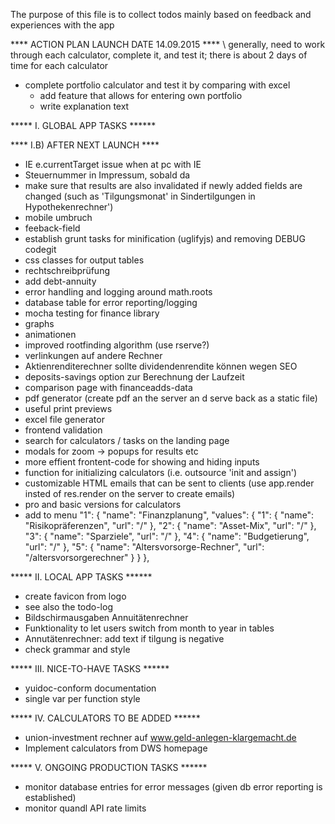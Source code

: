 The purpose of this file is to collect todos mainly based on feedback and experiences with the app 

**** ACTION PLAN LAUNCH DATE 14.09.2015 ****
\ generally, need to work through each calculator, complete it, and test it; there is about 2 days of time for each calculator

- complete portfolio calculator and test it by comparing with excel
    * add feature that allows for entering own portfolio
    * write explanation text




***** I. GLOBAL APP TASKS ******


****  I.B) AFTER NEXT LAUNCH ****
* IE e.currentTarget issue when at pc with IE 
* Steuernummer in Impressum, sobald da
* make sure that results are also invalidated if newly added fields are changed (such as 'Tilgungsmonat' in Sindertilgungen in Hypothekenrechner')
* mobile umbruch
* feeback-field
* establish grunt tasks for minification (uglifyjs) and removing DEBUG codegit
* css classes for output tables
* rechtschreibprüfung
* add debt-annuity
* error handling and logging around math.roots
* database table for error reporting/logging
* mocha testing for finance library
* graphs
* animationen
* improved rootfinding algorithm (use rserve?)
* verlinkungen auf andere Rechner
* Aktienrenditerechner sollte dividendenrendite können wegen SEO
* deposits-savings option zur Berechnung der Laufzeit
* comparison page with financeadds-data
* pdf generator (create pdf an the server an d serve back as a static file)
* useful print previews
* excel file generator
* frontend validation
* search for calculators / tasks on the landing page
* modals for zoom -> popups for results etc
* more effient frontent-code for showing and hiding inputs
* function for initializing calculators (i.e. outsource 'init and assign')
* customizable HTML emails that can be sent to clients (use app.render insted of res.render on the server to create emails)
* pro and basic versions for calculators
* add to menu  "1": {
      "name": "Finanzplanung",
      "values": {
        "1": {
          "name": "Risikopräferenzen",
          "url": "/"
        },
        "2": {
          "name": "Asset-Mix",
          "url": "/"
        },
        "3": {
          "name": "Sparziele",
          "url": "/"
        },
        "4": {
          "name": "Budgetierung",
          "url": "/"
        },
        "5": {
          "name": "Altersvorsorge-Rechner",
          "url": "/altersvorsorgerechner"
        }
      }
    },



***** II. LOCAL APP TASKS ******
* create favicon from logo
* see also the todo-log
* Bildschirmausgaben Annuitätenrechner
* Funktionality to let users switch from month to year in tables
* Annutätenrechner: add text if tilgung is negative
* check grammar and style


***** III. NICE-TO-HAVE TASKS ******
* yuidoc-conform documentation
* single var per function style


***** IV. CALCULATORS TO BE ADDED ******
* union-investment rechner auf www.geld-anlegen-klargemacht.de
* Implement calculators from DWS homepage



***** V. ONGOING PRODUCTION TASKS ******
* monitor database entries for error messages (given db error reporting is established)
* monitor quandl API rate limits 